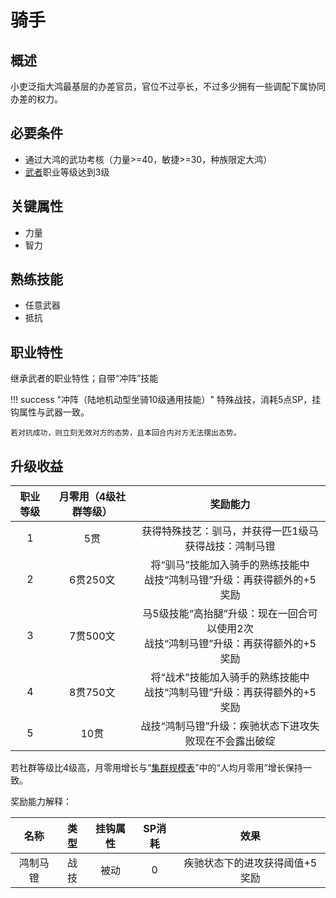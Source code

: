 # 骑手

## 概述

小吏泛指大鸿最基层的办差官员，官位不过亭长，不过多少拥有一些调配下属协同办差的权力。

## 必要条件

* 通过大鸿的武功考核（力量>=40，敏捷>=30，种族限定大鸿）
* <a href="../../../basicJob/Warrior" target="_blank">武者</a>职业等级达到3级

## 关键属性

* 力量
* 智力

## 熟练技能

* 任意武器
* 抵抗
  
## 职业特性

继承武者的职业特性；自带“冲阵”技能

!!! success "冲阵（陆地机动型坐骑10级通用技能）"
    特殊战技，消耗5点SP，挂钩属性与武器一致。

    若对抗成功，则立刻无效对方的态势，且本回合内对方无法摆出态势。

## 升级收益

职业等级|月零用（4级社群等级）|奖励能力
:--:|:--:|:--:
1|5贯|获得特殊技艺：驯马，并获得一匹1级马<br>获得战技：鸿制马镫
2|6贯250文|将“驯马”技能加入骑手的熟练技能中<br>战技“鸿制马镫”升级：再获得额外的+5奖励
3|7贯500文|马5级技能“高抬腿”升级：现在一回合可以使用2次<br>战技“鸿制马镫”升级：再获得额外的+5奖励
4|8贯750文|将“战术”技能加入骑手的熟练技能中<br>战技“鸿制马镫”升级：再获得额外的+5奖励
5|10贯|战技“鸿制马镫”升级：疾驰状态下进攻失败现在不会露出破绽

若社群等级比4级高，月零用增长与“<a href="../../../scaleList" target="_blank">集群规模表</a>”中的“人均月零用”增长保持一致。

奖励能力解释：

名称|类型|挂钩属性|SP消耗|效果
:--:|:--:|:--:|:--:|:--:
鸿制马镫|战技|被动|0|疾驰状态下的进攻获得阈值+5奖励

